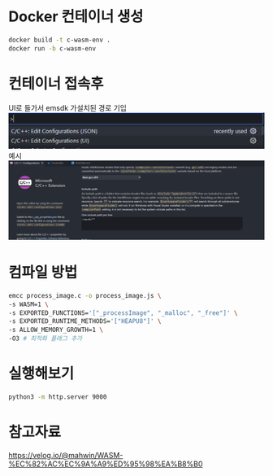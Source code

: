 # Docker 컨테이너 생성
```bash
docker build -t c-wasm-env .
docker run -b c-wasm-env
```



# 컨테이너 접속후
UI로 들가서 emsdk 가설치된 경로 기입
![alt text](imgs/image-1.png)
<br/>
예시
![alt text](imgs/image.png)

# 컴파일 방법
```bash
emcc process_image.c -o process_image.js \
-s WASM=1 \
-s EXPORTED_FUNCTIONS='["_processImage", "_malloc", "_free"]' \
-s EXPORTED_RUNTIME_METHODS='["HEAPU8"]' \
-s ALLOW_MEMORY_GROWTH=1 \
-O3 # 최적화 플래그 추가

```
# 실행해보기
```bash
python3 -m http.server 9000
```

# 참고자료
https://velog.io/@mahwin/WASM-%EC%82%AC%EC%9A%A9%ED%95%98%EA%B8%B0